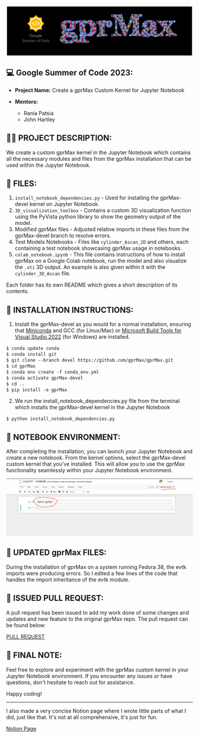 <p align="center">
  <img src="assets/header-f.png">
</p>

## 💻 **Google Summer of Code 2023**:


* **Project Name:** Create a gprMax Custom Kernel for Jupyter Notebook

* **Mentors:**
  - Rania Patsia
  - John Hartley

## ✍🏼 **PROJECT DESCRIPTION**:

We create a custom gprMax kernel in the Jupyter Notebook which contains all the necessary modules and files from the gprMax installation that can be used within the Jupyter Notebook.

## 📂 **FILES**:

1. `install_notebook_dependencies.py` - Used for installing the gprMax-devel kernel on Jupyter Notebook.
2. `3D_visualization_toolbox` - Contains a custom 3D visualization function using the PyVista python library to show the geometry output of the model.
3. Modified gprMax files - Adjusted relative imports in these files from the gprMax-devel branch to resolve errors.
4. Test Models Notebooks - Files like `cylinder_Ascan_2D` and others, each containing a test notebook showcasing gprMax usage in notebooks.
5. `colab_notebook.ipynb` - This file contains instructions of how to install gprMax on a Google Colab notebook, run the model and also visualize the `.vti` 3D output. An example is also given within it with the `cylinder_3D_Ascan` file. 

Each folder has its own README which gives a short description of its contents.

## 🚀 **INSTALLATION INSTRUCTIONS**:

1. Install the gprMax-devel as you would for a normal installation, ensuring that [Miniconda](https://docs.conda.io/en/latest/miniconda.html) and GCC (for Linux/Mac) or [Microsoft Build Tools for Visual Studio 2022](https://aka.ms/vs/17/release/vs_BuildTools.exe) (for Windows) are installed.

```shell
$ conda update conda
$ conda install git
$ git clone --branch devel https://github.com/gprMax/gprMax.git
$ cd gprMax
$ conda env create -f conda_env.yml
$ conda activate gprMax-devel
$ cd ..
$ pip install -e gprMax
```
2. We run the install_notebook_dependencies.py file from the terminal which installs the gprMax-devel kernel in the Jupyter Notebook

```shell
$ python install_notebook_dependencies.py
```
## 📔 **NOTEBOOK ENVIRONMENT**:

After completing the installation, you can launch your Jupyter Notebook and create a new notebook. From the kernel options, select the gprMax-devel custom kernel that you've installed. This will allow you to use the gprMax functionality seamlessly within your Jupyter Notebook environment.

<p align="center">
  <img src="assets/jupyter-demo.png">
</p>

## 📄 **UPDATED gprMax FILES**:

During the installation of gprMax on a system running Fedora 38, the evtk imports were producing errors. So I edited a few lines of the code that handles the import inheritance of the evtk module. 

## 🔗 **ISSUED PULL REQUEST**:

A pull request has been issued to add my work done of some changes and updates and new feature to the original gprMax repo.
The pull request can be found below:

[PULL REQUEST](https://github.com/gprMax/gprMax/pull/376)


## 🎉 **FINAL NOTE**:

Feel free to explore and experiment with the gprMax custom kernel in your Jupyter Notebook environment. If you encounter any issues or have questions, don't hesitate to reach out for assistance.

Happy coding!

---

I also made a very concise Notion page where I wrote little parts of what I did, just like that. It's not at all comprehensive, it's just for fun.


[Notion Page](https://www.notion.so/srutanik/Google-Summer-of-Code-23-gprMax-1b9f5600fe554cf8a3fca4c775b6e485?pvs=4)

